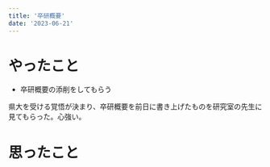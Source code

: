 ```yaml
---
title: '卒研概要'
date: '2023-06-21'
---
```


# やったこと

- 卒研概要の添削をしてもらう

県大を受ける覚悟が決まり、卒研概要を前日に書き上げたものを研究室の先生に見てもらった。心強い。


# 思ったこと

